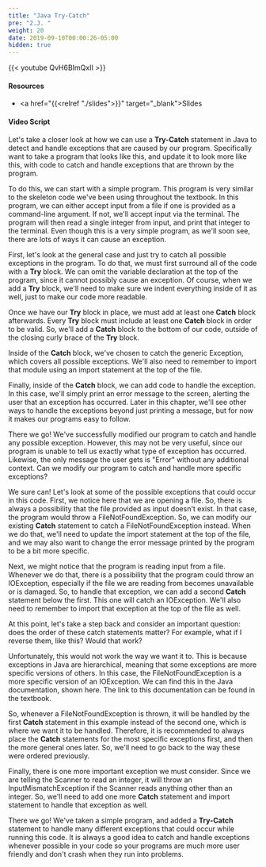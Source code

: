 ```yaml
---
title: "Java Try-Catch"
pre: "2.J. "
weight: 20
date: 2019-09-10T00:00:26-05:00
hidden: true
---
```


{{< youtube QvH6BImQxII >}}

#### Resources

* <a href="{{<relref "./slides">}}" target="_blank">Slides</a>

#### Video Script

Let's take a closer look at how we can use a **Try-Catch** statement in Java to detect and handle exceptions that are caused by our program. Specifically want to take a program that looks like this, and update it to look more like this, with code to catch and handle exceptions that are thrown by the program.

To do this, we can start with a simple program. This program is very similar to the skeleton code we've been using throughout the textbook. In this program, we can either accept input from a file if one is provided as a command-line argument. If not, we'll accept input via the terminal. The program will then read a single integer from input, and print that integer to the terminal. Even though this is a very simple program, as we'll soon see, there are lots of ways it can cause an exception.

First, let's look at the general case and just try to catch all possible exceptions in the program. To do that, we must first surround all of the code with a **Try** block. We can omit the variable declaration at the top of the program, since it cannot possibly cause an exception. Of course, when we add a **Try** block, we'll need to make sure we indent everything inside of it as well, just to make our code more readable.

Once we have our **Try** block in place, we must add at least one **Catch** block afterwards. Every **Try** block must include at least one **Catch** block in order to be valid. So, we'll add a **Catch** block to the bottom of our code, outside of the closing curly brace of the **Try** block.

Inside of the **Catch** block, we've chosen to catch the generic Exception, which covers all possible exceptions. We'll also need to remember to import that module using an import statement at the top of the file.

Finally, inside of the **Catch** block, we can add code to handle the exception. In this case, we'll simply print an error message to the screen, alerting the user that an exception has occurred. Later in this chapter, we'll see other ways to handle the exceptions beyond just printing a message, but for now it makes our programs easy to follow.

There we go! We've successfully modified our program to catch and handle any possible exception. However, this may not be very useful, since our program is unable to tell us exactly what type of exception has occurred. Likewise, the only message the user gets is "Error" without any additional context. Can we modify our program to catch and handle more specific exceptions?

We sure can! Let's look at some of the possible exceptions that could occur in this code. First, we notice here that we are opening a file. So, there is always a possibility that the file provided as input doesn't exist. In that case, the program would throw a FileNotFoundException. So, we can modify our existing **Catch** statement to catch a FileNotFoundException instead. When we do that, we'll need to update the import statement at the top of the file, and we may also want to change the error message printed by the program to be a bit more specific.

Next, we might notice that the program is reading input from a file. Whenever we do that, there is a possibility that the program could throw an IOException, especially if the file we are reading from becomes unavailable or is damaged. So, to handle that exception, we can add a second **Catch** statement below the first. This one will catch an IOException. We'll also need to remember to import that exception at the top of the file as well.

At this point, let's take a step back and consider an important question: does the order of these catch statements matter? For example, what if I reverse them, like this? Would that work?

Unfortunately, this would not work the way we want it to. This is because exceptions in Java are hierarchical, meaning that some exceptions are more specific versions of others. In this case, the FileNotFoundException is a more specific version of an IOException. We can find this in the Java documentation, shown here. The link to this documentation can be found in the textbook.

So, whenever a FileNotFoundException is thrown, it will be handled by the first **Catch** statement in this example instead of the second one, which is where we want it to be handled. Therefore, it is recommended to always place the **Catch** statements for the most specific exceptions first, and then the more general ones later. So, we'll need to go back to the way these were ordered previously.

Finally, there is one more important exception we must consider. Since we are telling the Scanner to read an integer, it will throw an InputMismatchException if the Scanner reads anything other than an integer. So, we'll need to add one more **Catch** statement and import statement to handle that exception as well.

There we go! We've taken a simple program, and added a **Try-Catch** statement to handle many different exceptions that could occur while running this code. It is always a good idea to catch and handle exceptions whenever possible in your code so your programs are much more user friendly and don't crash when they run into problems.
